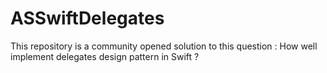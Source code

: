 # ASSwiftDelegates
This repository is a community opened solution to this question : How well implement delegates design pattern in Swift ? 
